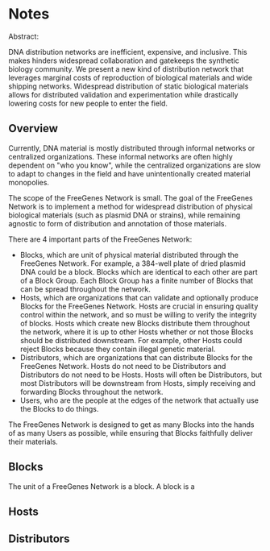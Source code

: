 
# Notes

Abstract:

DNA distribution networks are inefficient, expensive, and inclusive. This makes hinders widespread collaboration and gatekeeps the synthetic biology community. We present a new kind of distribution network that leverages marginal costs of reproduction of biological materials and wide shipping networks. Widespread distribution of static biological materials allows for distributed validation and experimentation while drastically lowering costs for new people to enter the field. 

## Overview

Currently, DNA material is mostly distributed through informal networks or centralized organizations. These informal networks are often highly dependent on "who you know", while the centralized organizations are slow to adapt to changes in the field and have unintentionally created material monopolies.

The scope of the FreeGenes Network is small. The goal of the FreeGenes Network is to implement a method for widespread distribution of physical biological materials (such as plasmid DNA or strains), while remaining agnostic to form of distribution and annotation of those materials. 

There are 4 important parts of the FreeGenes Network:
- Blocks, which are unit of physical material distributed through the FreeGenes Network. For example, a 384-well plate of dried plasmid DNA could be a block. Blocks which are identical to each other are part of a Block Group. Each Block Group has a finite number of Blocks that can be spread throughout the network.
- Hosts, which are organizations that can validate and optionally produce Blocks for the FreeGenes Network. Hosts are crucial in ensuring quality control within the network, and so must be willing to verify the integrity of blocks. Hosts which create new Blocks distribute them throughout the network, where it is up to other Hosts whether or not those Blocks should be distributed downstream. For example, other Hosts could reject Blocks because they contain illegal genetic material.
- Distributors, which are organizations that can distribute Blocks for the FreeGenes Network. Hosts do not need to be Distributors and Distributors do not need to be Hosts. Hosts will often be Distributors, but most Distributors will be downstream from Hosts, simply receiving and forwarding Blocks throughout the network.
- Users, who are the people at the edges of the network that actually use the Blocks to do things.

The FreeGenes Network is designed to get as many Blocks into the hands of as many Users as possible, while ensuring that Blocks faithfully deliver their materials.

## Blocks

The unit of a FreeGenes Network is a block. A block is a 

## Hosts

## Distributors



